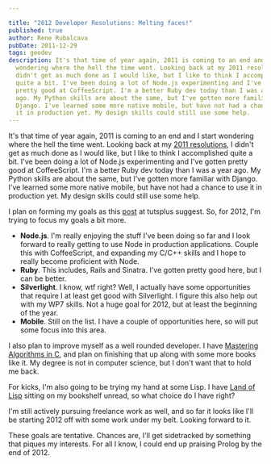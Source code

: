 ```yaml
---

title: "2012 Developer Resolutions: Melting faces!"
published: true
author: Rene Rubalcava
pubDate: 2011-12-29
tags: geodev
description: It's that time of year again, 2011 is coming to an end and I start
  wondering where the hell the time went. Looking back at my 2011 resolutions, I
  didn't get as much done as I would like, but I like to think I accomplished
  quite a bit. I've been doing a lot of Node.js experimenting and I've gotten
  pretty good at CoffeeScript. I'm a better Ruby dev today than I was a year
  ago. My Python skills are about the same, but I've gotten more familiar with
  Django. I've learned some more native mobile, but have not had a chance to use
  it in production yet. My design skills could still use some help.
---
```


It's that time of year again, 2011 is coming to an end and I start wondering
where the hell the time went. Looking back at my
[2011 resolutions](https://odoe.net/blog/?p=124), I didn't get as much done as I
would like, but I like to think I accomplished quite a bit. I've been doing a
lot of Node.js experimenting and I've gotten pretty good at CoffeeScript. I'm a
better Ruby dev today than I was a year ago. My Python skills are about the
same, but I've gotten more familiar with Django. I've learned some more native
mobile, but have not had a chance to use it in production yet. My design skills
could still use some help.

I plan on forming my goals as this
[post](http://net.tutsplus.com/articles/general/ten-new-years-resolutions-every-web-developer-should-make/)
at tutsplus suggest. So, for 2012, I'm trying to focus my goals a bit more.

- **Node.js**. I'm really enjoying the stuff I've been doing so far and I look
  forward to really getting to use Node in production applications. Couple this
  with CoffeeScript, and expanding my C/C++ skills and I hope to really become
  proficient with Node.
- **Ruby**. This includes, Rails and Sinatra. I've gotten pretty good here, but
  I can be better.
- **Silverlight**. I know, wtf right? Well, I actually have some opportunities
  that require I at least get good with Silverlight. I figure this also help out
  with my WP7 skills. Not a huge goal for 2012, but at least the beginning of
  the year.
- **Mobile**. Still on the list. I have a couple of opportunities here, so will
  put some focus into this area.

I also plan to improve myself as a well rounded developer. I have
[Mastering Algorithms in C](http://www.amazon.com/gp/product/1565924533/ref=as_li_ss_tl?ie=UTF8&tag=odoenet-20&linkCode=as2&camp=1789&creative=390957&creativeASIN=1565924533),
and plan on finishing that up along with some more books like it. My degree is
not in computer science, but I don't want that to hold me back.

For kicks, I'm also going to be trying my hand at some Lisp. I have
[Land of Lisp](http://www.amazon.com/gp/product/1593272812/ref=as_li_ss_tl?ie=UTF8&tag=odoenet-20&linkCode=as2&camp=1789&creative=390957&creativeASIN=1593272812)
sitting on my bookshelf unread, so what choice do I have right?

I'm still actively pursuing freelance work as well, and so far it looks like
I'll be starting 2012 off with some work under my belt. Looking forward to it.

These goals are tentative. Chances are, I'll get sidetracked by something that
piques my interests. For all I know, I could end up praising Prolog by the end
of 2012.
